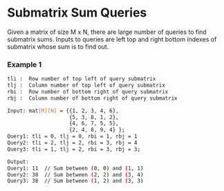 # Submatrix Sum Queries

Given a matrix of size M x N, there are large number of queries to find submatrix sums. Inputs to queries are left top and right bottom indexes of submatrix whose sum is to find out.


### Example 1
```sh
tli :  Row number of top left of query submatrix
tlj :  Column number of top left of query submatrix
rbi :  Row number of bottom right of query submatrix
rbj :  Column number of bottom right of query submatrix

Input: mat[M][N] = {{1, 2, 3, 4, 6},
                    {5, 3, 8, 1, 2},
                    {4, 6, 7, 5, 5},
                    {2, 4, 8, 9, 4} };
Query1: tli = 0, tlj = 0, rbi = 1, rbj = 1
Query2: tli = 2, tlj = 2, rbi = 3, rbj = 4
Query3: tli = 1, tlj = 2, rbi = 3, rbj = 3;

Output:
Query1: 11  // Sum between (0, 0) and (1, 1)
Query2: 38  // Sum between (2, 2) and (3, 4)
Query3: 38  // Sum between (1, 2) and (3, 3)
```
